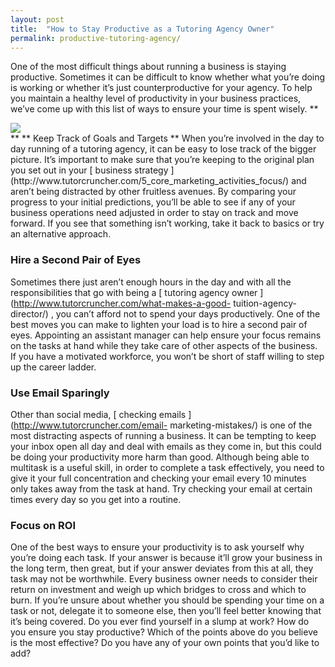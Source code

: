 ```yaml
---
layout: post
title:  "How to Stay Productive as a Tutoring Agency Owner"
permalink: productive-tutoring-agency/
---
```

One of the most difficult things about running a business is staying
productive. Sometimes it can be difficult to know whether what you’re doing is
working or whether it’s just counterproductive for your agency. To help you
maintain a healthy level of productivity in your business practices, we’ve
come up with this list of ways to ensure your time is spent wisely. **
<div class="img-holder full-width">
   <img src="{{ site.static}}/img/blogs/4556099850_bcd9318b5b_z.jpg" alt-text="Productivity"/>
</div> ** ** Keep Track of Goals
and Targets ** When you’re involved in the day to day running of a tutoring
agency, it can be easy to lose track of the bigger picture. It’s important to
make sure that you’re keeping to the original plan you set out in your [
business strategy
](http://www.tutorcruncher.com/5_core_marketing_activities_focus/) and aren’t
being distracted by other fruitless avenues. By comparing your progress to
your initial predictions, you’ll be able to see if any of your business
operations need adjusted in order to stay on track and move forward. If you
see that something isn’t working, take it back to basics or try an alternative
approach. 

### Hire a Second Pair of Eyes

Sometimes there just aren’t enough
hours in the day and with all the responsibilities that go with being a [
tutoring agency owner ](http://www.tutorcruncher.com/what-makes-a-good-
tuition-agency-director/) , you can’t afford not to spend your days
productively. One of the best moves you can make to lighten your load is to
hire a second pair of eyes. Appointing an assistant manager can help ensure
your focus remains on the tasks at hand while they take care of other aspects
of the business. If you have a motivated workforce, you won’t be short of
staff willing to step up the career ladder. 

### Use Email Sparingly

Other
than social media, [ checking emails ](http://www.tutorcruncher.com/email-
marketing-mistakes/) is one of the most distracting aspects of running a
business. It can be tempting to keep your inbox open all day and deal with
emails as they come in, but this could be doing your productivity more harm
than good. Although being able to multitask is a useful skill, in order to
complete a task effectively, you need to give it your full concentration and
checking your email every 10 minutes only takes away from the task at hand.
Try checking your email at certain times every day so you get into a routine.

### Focus on ROI

One of the best ways to ensure your productivity is to ask
yourself why you’re doing each task. If your answer is because it’ll grow your
business in the long term, then great, but if your answer deviates from this
at all, they task may not be worthwhile. Every business owner needs to
consider their return on investment and weigh up which bridges to cross and
which to burn. If you’re unsure about whether you should be spending your time
on a task or not, delegate it to someone else, then you’ll feel better knowing
that it’s being covered. Do you ever find yourself in a slump at work? How do
you ensure you stay productive? Which of the points above do you believe is
the most effective? Do you have any of your own points that you’d like to add?
